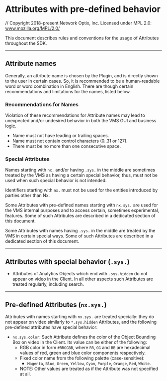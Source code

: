 # Attributes with pre-defined behavior

// Copyright 2018-present Network Optix, Inc. Licensed under MPL 2.0: www.mozilla.org/MPL/2.0/

This document describes rules and conventions for the usage of Attributes throughout the SDK.

---------------------------------------------------------------------------------------------------
## Attribute names

Generally, an attribute name is chosen by the Plugin, and is directly shown to the user in certain
cases. So, it is recommended to be a human-readable word or word combination in English. There are
though certain recommendations and limitations for the names, listed below.

### Recommendations for Names

Violation of these recommendations for Attribute names may lead to unexpected and/or undesired
behavior in both the VMS GUI and business logic.

- Name must not have leading or trailing spaces.
- Name must not contain control characters (0..31 or 127).
- There must be no more than one consecutive space.

### Special Attributes

Names starting with `nx.` and/or having `.sys.` in the middle are sometimes treated by the VMS as
having a certain special behavior, thus, must not be used when such special behavior is not
intended.

Identifiers starting with `nx.` must not be used for the entities introduced by parties other than
Nx. 

Some Attributes with pre-defined names starting with `nx.sys.` are used for the VMS internal
purposes and to access certain, sometimes experimental, features. Some of such Attributes are
described in a dedicated section of this document.

Some Attributes with names having `.sys.` in the middle are treated by the VMS in certain special
ways. Some of such Attributes are described in a dedicated section of this document.

---------------------------------------------------------------------------------------------------
## Attributes with special behavior (`.sys.`)

- Attributes of Analytics Objects which end with `.sys.hidden` do not appear on video in the
    Client. In all other aspects such Attributes are treated regularly, including search.

---------------------------------------------------------------------------------------------------
## Pre-defined Attributes (`nx.sys.`)

Attributes with names starting with `nx.sys.` are treated specially: they do not appear on video
similarly to `*.sys.hidden` Attributes, and the following pre-defined attributes have special
behavior:

- `nx.sys.color`: Such Attribute defines the color of the Object Bounding Box on video in the
Client. Its value can be either of the following:
    - RGB color in form `#RRGGBB`, where `RR`, `GG` and `BB` are hexadecimal values of red, green
        and blue color components respectively.
    - Fixed color name from the following palette (case-sensitive):
        - `Magenta`, `Blue`, `Green`, `Yellow`, `Cyan`, `Purple`, `Orange`, `Red`, `White`.
    - NOTE: Other values are treated as if the Attribute was not specified at all.
